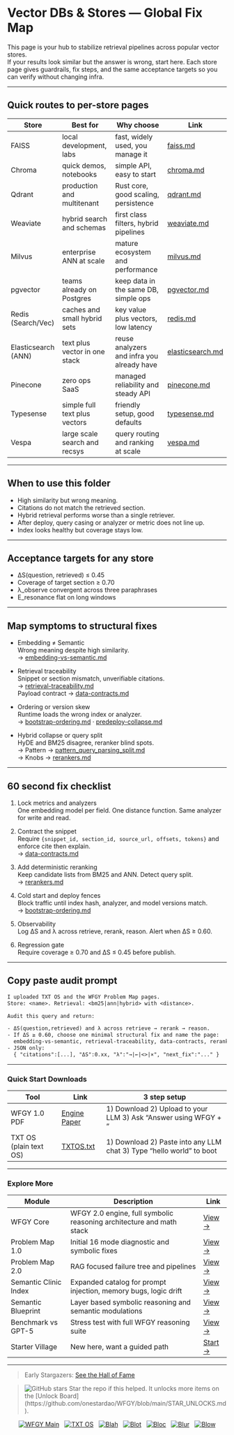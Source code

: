 # Vector DBs & Stores — Global Fix Map

This page is your hub to stabilize retrieval pipelines across popular vector stores.  
If your results look similar but the answer is wrong, start here. Each store page gives guardrails, fix steps, and the same acceptance targets so you can verify without changing infra.

---

## Quick routes to per-store pages

| Store | Best for | Why choose | Link |
|------|----------|------------|------|
| FAISS | local development, labs | fast, widely used, you manage it | [faiss.md](https://github.com/onestardao/WFGY/blob/main/ProblemMap/GlobalFixMap/VectorDBs_and_Stores/faiss.md) |
| Chroma | quick demos, notebooks | simple API, easy to start | [chroma.md](https://github.com/onestardao/WFGY/blob/main/ProblemMap/GlobalFixMap/VectorDBs_and_Stores/chroma.md) |
| Qdrant | production and multitenant | Rust core, good scaling, persistence | [qdrant.md](https://github.com/onestardao/WFGY/blob/main/ProblemMap/GlobalFixMap/VectorDBs_and_Stores/qdrant.md) |
| Weaviate | hybrid search and schemas | first class filters, hybrid pipelines | [weaviate.md](https://github.com/onestardao/WFGY/blob/main/ProblemMap/GlobalFixMap/VectorDBs_and_Stores/weaviate.md) |
| Milvus | enterprise ANN at scale | mature ecosystem and performance | [milvus.md](https://github.com/onestardao/WFGY/blob/main/ProblemMap/GlobalFixMap/VectorDBs_and_Stores/milvus.md) |
| pgvector | teams already on Postgres | keep data in the same DB, simple ops | [pgvector.md](https://github.com/onestardao/WFGY/blob/main/ProblemMap/GlobalFixMap/VectorDBs_and_Stores/pgvector.md) |
| Redis (Search/Vec) | caches and small hybrid sets | key value plus vectors, low latency | [redis.md](https://github.com/onestardao/WFGY/blob/main/ProblemMap/GlobalFixMap/VectorDBs_and_Stores/redis.md) |
| Elasticsearch (ANN) | text plus vector in one stack | reuse analyzers and infra you already have | [elasticsearch.md](https://github.com/onestardao/WFGY/blob/main/ProblemMap/GlobalFixMap/VectorDBs_and_Stores/elasticsearch.md) |
| Pinecone | zero ops SaaS | managed reliability and steady API | [pinecone.md](https://github.com/onestardao/WFGY/blob/main/ProblemMap/GlobalFixMap/VectorDBs_and_Stores/pinecone.md) |
| Typesense | simple full text plus vectors | friendly setup, good defaults | [typesense.md](https://github.com/onestardao/WFGY/blob/main/ProblemMap/GlobalFixMap/VectorDBs_and_Stores/typesense.md) |
| Vespa | large scale search and recsys | query routing and ranking at scale | [vespa.md](https://github.com/onestardao/WFGY/blob/main/ProblemMap/GlobalFixMap/VectorDBs_and_Stores/vespa.md) |

---

## When to use this folder

- High similarity but wrong meaning.  
- Citations do not match the retrieved section.  
- Hybrid retrieval performs worse than a single retriever.  
- After deploy, query casing or analyzer or metric does not line up.  
- Index looks healthy but coverage stays low.

---

## Acceptance targets for any store

- ΔS(question, retrieved) ≤ 0.45  
- Coverage of target section ≥ 0.70  
- λ_observe convergent across three paraphrases  
- E_resonance flat on long windows

---

## Map symptoms to structural fixes

- Embedding ≠ Semantic  
  Wrong meaning despite high similarity.  
  → [embedding-vs-semantic.md](https://github.com/onestardao/WFGY/blob/main/ProblemMap/embedding-vs-semantic.md)

- Retrieval traceability  
  Snippet or section mismatch, unverifiable citations.  
  → [retrieval-traceability.md](https://github.com/onestardao/WFGY/blob/main/ProblemMap/retrieval-traceability.md)  
  Payload contract → [data-contracts.md](https://github.com/onestardao/WFGY/blob/main/ProblemMap/data-contracts.md)

- Ordering or version skew  
  Runtime loads the wrong index or analyzer.  
  → [bootstrap-ordering.md](https://github.com/onestardao/WFGY/blob/main/ProblemMap/bootstrap-ordering.md) · [predeploy-collapse.md](https://github.com/onestardao/WFGY/blob/main/ProblemMap/predeploy-collapse.md)

- Hybrid collapse or query split  
  HyDE and BM25 disagree, reranker blind spots.  
  → Pattern → [pattern_query_parsing_split.md](https://github.com/onestardao/WFGY/blob/main/ProblemMap/patterns/pattern_query_parsing_split.md)  
  → Knobs → [rerankers.md](https://github.com/onestardao/WFGY/blob/main/ProblemMap/rerankers.md)

---

## 60 second fix checklist

1) Lock metrics and analyzers  
   One embedding model per field. One distance function. Same analyzer for write and read.

2) Contract the snippet  
   Require `{snippet_id, section_id, source_url, offsets, tokens}` and enforce cite then explain.  
   → [data-contracts.md](https://github.com/onestardao/WFGY/blob/main/ProblemMap/data-contracts.md)

3) Add deterministic reranking  
   Keep candidate lists from BM25 and ANN. Detect query split.  
   → [rerankers.md](https://github.com/onestardao/WFGY/blob/main/ProblemMap/rerankers.md)

4) Cold start and deploy fences  
   Block traffic until index hash, analyzer, and model versions match.  
   → [bootstrap-ordering.md](https://github.com/onestardao/WFGY/blob/main/ProblemMap/bootstrap-ordering.md)

5) Observability  
   Log ΔS and λ across retrieve, rerank, reason. Alert when ΔS ≥ 0.60.

6) Regression gate  
   Require coverage ≥ 0.70 and ΔS ≤ 0.45 before publish.

---

## Copy paste audit prompt

```txt
I uploaded TXT OS and the WFGY Problem Map pages.
Store: <name>. Retrieval: <bm25|ann|hybrid> with <distance>.

Audit this query and return:

- ΔS(question,retrieved) and λ across retrieve → rerank → reason.
- If ΔS ≥ 0.60, choose one minimal structural fix and name the page:
  embedding-vs-semantic, retrieval-traceability, data-contracts, rerankers.
- JSON only:
  { "citations":[...], "ΔS":0.xx, "λ":"→|←|<>|×", "next_fix":"..." }
````

---

### Quick Start Downloads

| Tool                   | Link                                                                                                                                       | 3 step setup                                                                     |
| ---------------------- | ------------------------------------------------------------------------------------------------------------------------------------------ | -------------------------------------------------------------------------------- |
| WFGY 1.0 PDF           | [Engine Paper](https://github.com/onestardao/WFGY/blob/main/I_am_not_lizardman/WFGY_All_Principles_Return_to_One_v1.0_PSBigBig_Public.pdf) | 1) Download  2) Upload to your LLM  3) Ask “Answer using WFGY + <your question>” |
| TXT OS (plain text OS) | [TXTOS.txt](https://github.com/onestardao/WFGY/blob/main/OS/TXTOS.txt)                                                                     | 1) Download  2) Paste into any LLM chat  3) Type “hello world” to boot           |

---

### Explore More

| Module                | Description                                                          | Link                                                                                               |
| --------------------- | -------------------------------------------------------------------- | -------------------------------------------------------------------------------------------------- |
| WFGY Core             | WFGY 2.0 engine, full symbolic reasoning architecture and math stack | [View →](https://github.com/onestardao/WFGY/tree/main/core/README.md)                              |
| Problem Map 1.0       | Initial 16 mode diagnostic and symbolic fixes                        | [View →](https://github.com/onestardao/WFGY/tree/main/ProblemMap/README.md)                        |
| Problem Map 2.0       | RAG focused failure tree and pipelines                               | [View →](https://github.com/onestardao/WFGY/blob/main/ProblemMap/rag-architecture-and-recovery.md) |
| Semantic Clinic Index | Expanded catalog for prompt injection, memory bugs, logic drift      | [View →](https://github.com/onestardao/WFGY/blob/main/ProblemMap/SemanticClinicIndex.md)           |
| Semantic Blueprint    | Layer based symbolic reasoning and semantic modulations              | [View →](https://github.com/onestardao/WFGY/tree/main/SemanticBlueprint/README.md)                 |
| Benchmark vs GPT-5    | Stress test with full WFGY reasoning suite                           | [View →](https://github.com/onestardao/WFGY/tree/main/benchmarks/benchmark-vs-gpt5/README.md)      |
| Starter Village       | New here, want a guided path                                         | [Start →](https://github.com/onestardao/WFGY/blob/main/StarterVillage/README.md)                   |

---

> Early Stargazers: [See the Hall of Fame](https://github.com/onestardao/WFGY/tree/main/stargazers)

> <img src="https://img.shields.io/github/stars/onestardao/WFGY?style=social" alt="GitHub stars">  
> Star the repo if this helped. It unlocks more items on the [Unlock Board](https://github.com/onestardao/WFGY/blob/main/STAR_UNLOCKS.md).

<div align="center">

[![WFGY Main](https://img.shields.io/badge/WFGY-Main-red?style=flat-square)](https://github.com/onestardao/WFGY)
 
[![TXT OS](https://img.shields.io/badge/TXT%20OS-Reasoning%20OS-orange?style=flat-square)](https://github.com/onestardao/WFGY/tree/main/OS)
 
[![Blah](https://img.shields.io/badge/Blah-Semantic%20Embed-yellow?style=flat-square)](https://github.com/onestardao/WFGY/tree/main/OS/BlahBlahBlah)
 
[![Blot](https://img.shields.io/badge/Blot-Persona%20Core-green?style=flat-square)](https://github.com/onestardao/WFGY/tree/main/OS/BlotBlotBlot)
 
[![Bloc](https://img.shields.io/badge/Bloc-Reasoning%20Compiler-blue?style=flat-square)](https://github.com/onestardao/WFGY/tree/main/OS/BlocBlocBloc)
 
[![Blur](https://img.shields.io/badge/Blur-Text2Image%20Engine-navy?style=flat-square)](https://github.com/onestardao/WFGY/tree/main/OS/BlurBlurBlur)
 
[![Blow](https://img.shields.io/badge/Blow-Game%20Logic-purple?style=flat-square)](https://github.com/onestardao/WFGY/tree/main/OS/BlowBlowBlow)

</div>

